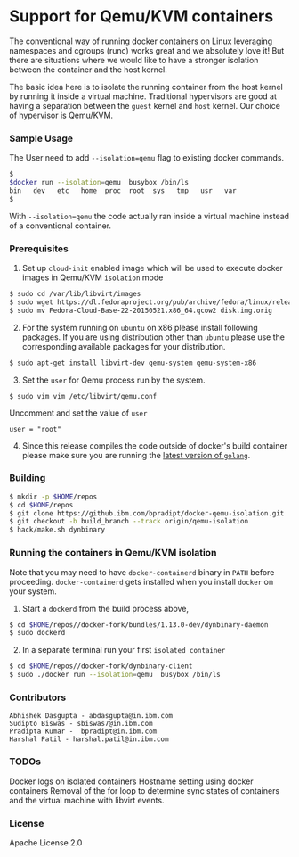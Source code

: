 # Support for Qemu/KVM containers


The conventional way of running docker containers on Linux leveraging namespaces and cgroups (runc) works great and we absolutely love it! But there are situations where we would like to have a stronger isolation between the container and the host kernel.


The basic idea here is to isolate the running container from the host kernel by running it inside a virtual machine. Traditional hypervisors are good at having a separation between the `guest` kernel and `host` kernel. Our choice of hypervisor is Qemu/KVM.


### Sample Usage


The User need to add `--isolation=qemu` flag to existing docker commands.


```sh
$
$docker run --isolation=qemu  busybox /bin/ls
bin   dev   etc   home  proc  root  sys   tmp   usr   var
$
```
With `--isolation=qemu` the code actually ran inside a virtual machine instead of a conventional container.


### Prerequisites
1. Set up `cloud-init` enabled image which will be used to execute docker images in Qemu/KVM `isolation` mode
```sh
$ sudo cd /var/lib/libvirt/images   
$ sudo wget https://dl.fedoraproject.org/pub/archive/fedora/linux/releases/22/Cloud/x86_64/Images/Fedora-Cloud-Base-22-20150521.x86_64.qcow2
$ sudo mv Fedora-Cloud-Base-22-20150521.x86_64.qcow2 disk.img.orig
```
2. For the system running on `ubuntu` on x86 please install following packages. If you are using distribution other than `ubuntu` please use the corresponding available packages for your distribution. 
```sh
$ sudo apt-get install libvirt-dev qemu-system qemu-system-x86
```
3. Set the `user` for Qemu process run by the system. 
```
$ sudo vim vim /etc/libvirt/qemu.conf
```
Uncomment and set the value of `user`
```
user = "root"
```
4. Since this release compiles the code outside of docker's build container please make sure you are running the [latest version of `golang`](https://golang.org/doc/install#install).  


### Building
```sh
$ mkdir -p $HOME/repos
$ cd $HOME/repos
$ git clone https://github.ibm.com/bpradipt/docker-qemu-isolation.git
$ git checkout -b build_branch --track origin/qemu-isolation
$ hack/make.sh dynbinary
```


### Running the containers in Qemu/KVM isolation


Note that you may need to have `docker-containerd` binary in `PATH` before proceeding. `docker-containerd` gets installed when you install `docker` on your system.


1. Start a `dockerd` from the build process above,
```sh
$ cd $HOME/repos//docker-fork/bundles/1.13.0-dev/dynbinary-daemon
$ sudo dockerd
```
2. In a separate terminal run your first `isolated container`
```sh
$ cd $HOME/repos//docker-fork/dynbinary-client
$ sudo ./docker run --isolation=qemu  busybox /bin/ls
```


### Contributors
```
Abhishek Dasgupta - abdasgupta@in.ibm.com
Sudipto Biswas - sbiswas7@in.ibm.com
Pradipta Kumar -  bpradipt@in.ibm.com
Harshal Patil - harshal.patil@in.ibm.com
```


### TODOs	


Docker logs on isolated containers
Hostname setting using docker containers
Removal of the for loop to determine sync states of containers and the virtual machine with libvirt events.
### License


Apache License 2.0


